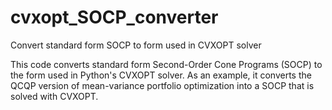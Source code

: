 # cvxopt_SOCP_converter
Convert standard form SOCP to form used in CVXOPT solver

This code converts standard form Second-Order Cone Programs (SOCP) to the form used in Python's CVXOPT solver. As an example, it converts the QCQP version of mean-variance portfolio optimization into a SOCP that is solved with CVXOPT.
